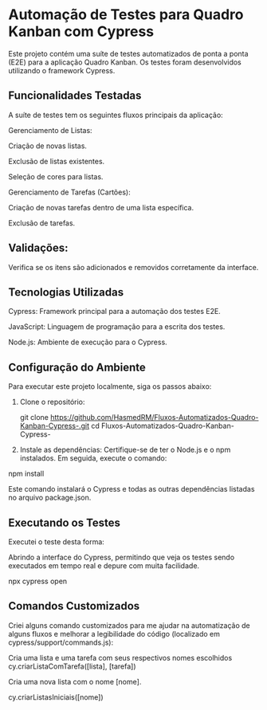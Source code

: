 # Automação de Testes para Quadro Kanban com Cypress
Este projeto contém uma suíte de testes automatizados de ponta a ponta (E2E) para a aplicação Quadro Kanban. Os testes foram desenvolvidos utilizando o framework Cypress.

## Funcionalidades Testadas
A suíte de testes tem os seguintes fluxos principais da aplicação:

Gerenciamento de Listas:

Criação de novas listas.

Exclusão de listas existentes.

Seleção de cores para listas.

Gerenciamento de Tarefas (Cartões):

Criação de novas tarefas dentro de uma lista específica.

Exclusão de tarefas.



## Validações:

Verifica se os itens são adicionados e removidos corretamente da interface.

## Tecnologias Utilizadas
Cypress: Framework principal para a automação dos testes E2E.

JavaScript: Linguagem de programação para a escrita dos testes.

Node.js: Ambiente de execução para o Cypress.


## Configuração do Ambiente
Para executar este projeto localmente, siga os passos abaixo:

1. Clone o repositório:
   
   git clone https://github.com/HasmedRM/Fluxos-Automatizados-Quadro-Kanban-Cypress-.git
   cd Fluxos-Automatizados-Quadro-Kanban-Cypress-

3. Instale as dependências:
Certifique-se de ter o Node.js e o npm instalados. Em seguida, execute o comando:

npm install

Este comando instalará o Cypress e todas as outras dependências listadas no arquivo package.json.

## Executando os Testes
Executei o teste desta forma:

Abrindo a interface do Cypress, permitindo que veja os testes sendo executados em tempo real e depure com muita facilidade.

npx cypress open

## Comandos Customizados
Criei alguns comando customizados para me ajudar na automatização de alguns fluxos e melhorar a legibilidade do código (localizado em cypress/support/commands.js):

Cria uma lista e uma tarefa com seus respectivos nomes escolhidos
cy.criarListaComTarefa([lista], [tarefa])

Cria uma nova lista com o nome [nome].

cy.criarListasIniciais([nome])


